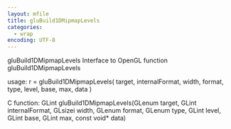 ```yaml
---
layout: mfile
title: gluBuild1DMipmapLevels
categories:
  - wrap
encoding: UTF-8
---
```


gluBuild1DMipmapLevels  Interface to OpenGL function gluBuild1DMipmapLevels

usage:  r = gluBuild1DMipmapLevels( target, internalFormat, width, format, type, level, base, max, data )

C function:  GLint gluBuild1DMipmapLevels(GLenum target, GLint internalFormat, GLsizei width, GLenum format, GLenum type, GLint level, GLint base, GLint max, const void\* data)